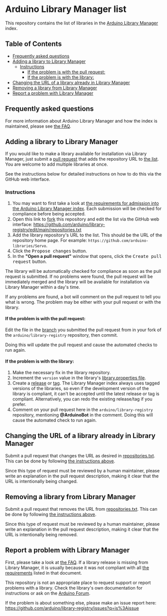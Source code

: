 # Arduino Library Manager list

This repository contains the list of libraries in the
[Arduino Library Manager](https://www.arduino.cc/en/guide/libraries#toc3) index.

## Table of Contents

<!-- toc -->

- [Frequently asked questions](#frequently-asked-questions)
- [Adding a library to Library Manager](#adding-a-library-to-library-manager)
  - [Instructions](#instructions)
    - [If the problem is with the pull request:](#if-the-problem-is-with-the-pull-request)
    - [If the problem is with the library:](#if-the-problem-is-with-the-library)
- [Changing the URL of a library already in Library Manager](#changing-the-url-of-a-library-already-in-library-manager)
- [Removing a library from Library Manager](#removing-a-library-from-library-manager)
- [Report a problem with Library Manager](#report-a-problem-with-library-manager)

<!-- tocstop -->

## Frequently asked questions

For more information about Arduino Library Manager and how the index is maintained, please see [the FAQ](FAQ.md).

## Adding a library to Library Manager

If you would like to make a library available for installation via Library Manager, just submit a
[pull request](https://docs.github.com/en/github/collaborating-with-issues-and-pull-requests/proposing-changes-to-your-work-with-pull-requests)
that adds the repository URL to [the list](repositories.txt). You are welcome to add multiple libraries at once.

See the instructions below for detailed instructions on how to do this via the GitHub web interface.

### Instructions

1. You may want to first take a look at
   [the requirements for admission into the Arduino Library Manager index](FAQ.md#submission-requirements). Each submission will be checked for
   compliance before being accepted.
1. Open this link to [fork](https://guides.github.com/activities/forking/) this repository and edit the list via the
   GitHub web interface: https://github.com/arduino/library-registry/edit/main/repositories.txt
1. Add the library repository's URL to the list. This should be the URL of the repository home page. For example:
   `https://github.com/arduino-libraries/Servo`.
1. Click the <kbd>Propose changes</kbd> button.
1. In the **"Open a pull request"** window that opens, click the <kbd>Create pull request</kbd> button.

The library will be automatically checked for compliance as soon as the pull request is submitted. If no problems were
found, the pull request will be immediately merged and the library will be available for installation via Library
Manager within a day's time.

If any problems are found, a bot will comment on the pull request to tell you what is wrong. The problem may be either
with your pull request or with the library.

#### If the problem is with the pull request:

Edit the file in the
[branch](https://docs.github.com/en/github/collaborating-with-issues-and-pull-requests/proposing-changes-to-your-work-with-pull-requests/about-branches)
you submitted the pull request from in your fork of the `arduino/library-registry` repository, then commit.

Doing this will update the pull request and cause the automated checks to run again.

#### If the problem is with the library:

1. Make the necessary fix in the library repository.
1. Increment the `version` value in the library's
   [library.properties file](https://arduino.github.io/arduino-cli/latest/library-specification/#library-metadata).
1. Create a
   [release](https://docs.github.com/en/github/administering-a-repository/releasing-projects-on-github/managing-releases-in-a-repository)
   or [tag](https://git-scm.com/docs/git-tag). The Library Manager index always uses tagged versions of the libraries,
   so even if the development version of the library is compliant, it can't be accepted until the latest release or tag
   is compliant. Alternatively, you can redo the existing release/tag if you prefer.
1. Comment on your pull request here in the `arduino/library-registry` repository, mentioning **@ArduinoBot** in the
   comment. Doing this will cause the automated check to run again.

## Changing the URL of a library already in Library Manager

Submit a pull request that changes the URL as desired in [repositories.txt](repositories.txt). This can be done by
following [the instructions above](#instructions).

Since this type of request must be reviewed by a human maintainer, please write an explanation in the pull request
description, making it clear that the URL is intentionally being changed.

## Removing a library from Library Manager

Submit a pull request that removes the URL from [repositories.txt](repositories.txt). This can be done by following
[the instructions above](#instructions).

Since this type of request must be reviewed by a human maintainer, please write an explanation in the pull request
description, making it clear that the URL is intentionally being removed.

## Report a problem with Library Manager

First, please take a look at [the FAQ](FAQ.md). If a library release is missing from Library Manager, it is usually
because it was not compliant with all [the requirements](FAQ.md#update-requirements) listed in that document.

This repository is not an appropriate place to request support or report problems with a library. Check the library's
own documentation for instructions or ask on the [Arduino Forum](https://forum.arduino.cc/).

If the problem is about something else, please make an issue report here:
https://github.com/arduino/library-registry/issues?q=is%3Aissue
